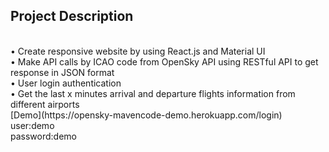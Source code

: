 ## Project Description
<br>
• Create responsive website by using React.js and Material UI
<br>
• Make API calls by ICAO code from OpenSky API using RESTful API to get response in JSON format
<br>
• User login authentication
<br>
• Get the last x minutes arrival and departure flights information from different airports
<br>
[Demo](https://opensky-mavencode-demo.herokuapp.com/login)
<br>
user:demo
<br>
password:demo


